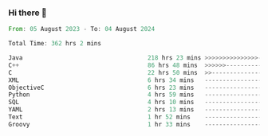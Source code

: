 ### Hi there 👋

<!--
**luoxuanzao/luoxuanzao** is a ✨ _special_ ✨ repository because its `README.md` (this file) appears on your GitHub profile.

Here are some ideas to get you started:

- 🔭 I’m currently working on ...
- 🌱 I’m currently learning ...
- 👯 I’m looking to collaborate on ...
- 🤔 I’m looking for help with ...
- 💬 Ask me about ...
- 📫 How to reach me: ...
- 😄 Pronouns: ...
- ⚡ Fun fact: ...
-->

<!--START_SECTION:waka-->

```rust
From: 05 August 2023 - To: 04 August 2024

Total Time: 362 hrs 2 mins

Java                                   218 hrs 23 mins >>>>>>>>>>>>>>>----------   60.31 %
C++                                    86 hrs 48 mins  >>>>>>-------------------   23.98 %
C                                      22 hrs 50 mins  >>-----------------------   06.31 %
XML                                    6 hrs 34 mins   -------------------------   01.81 %
ObjectiveC                             6 hrs 23 mins   -------------------------   01.77 %
Python                                 4 hrs 59 mins   -------------------------   01.38 %
SQL                                    4 hrs 10 mins   -------------------------   01.15 %
YAML                                   2 hrs 13 mins   -------------------------   00.62 %
Text                                   1 hr 52 mins    -------------------------   00.52 %
Groovy                                 1 hr 33 mins    -------------------------   00.43 %
```

<!--END_SECTION:waka-->